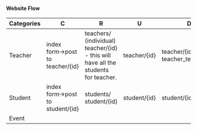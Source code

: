 #### Website Flow


| Categories | C | R | U |D |
|----|------|-----|----|----|
| Teacher | index form->post to teacher/{id} | teachers/  (individual) teacher/{id} - this will have all the students for teacher. | teacher/{id} | teacher/{id} teacher_termination |
| Student | index form->post to student/{id} | students/ student/{id}| student/{id}| student/{id}|
| Event | | | | | 
